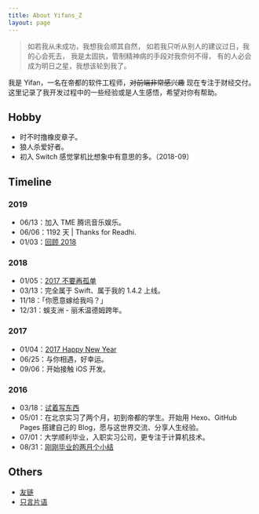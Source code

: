 ```yaml
---
title: About Yifans_Z
layout: page
---
```


> 如若我从未成功，我想我会顺其自然，
> 如若我只听从别人的建议过日，我的心会死去，
> 我是太固执，管制精神病的手段对我奈何不得，
> 有的人必会成为明日之星，我想该轮到我了。

我是 Yifan，一名在帝都的软件工程师，~~对前端非常感兴趣~~ 现在专注于财经交付。这里记录了我开发过程中的一些经验或是人生感悟，希望对你有帮助。

## Hobby

- 时不时撸橡皮章子。
- 狼人杀爱好者。
- 初入 Switch 感觉掌机比想象中有意思的多。（2018-09）

## Timeline

### 2019

- 06/13：加入 TME 腾讯音乐娱乐。
- 06/06：1192 天 | Thanks for Readhi.
- 01/03：[回顾 2018]()

### 2018

- 01/05：[2017 不要再孤单](/2018/01/05/dont-be-lonely-in-2017/)
- 03/13：完全属于 Swift、属于我的 1.4.2 上线。
- 11/18：「你愿意嫁给我吗？」
- 12/31：蜈支洲 - 丽禾温德姆跨年。

### 2017

- 01/04：[2017 Happy New Year](/2017/01/04/2017-happy-new-year/)
- 06/25：与你相遇，好幸运。
- 09/06：开始接触 iOS 开发。

### 2016

- 03/18：[试着写东西](/2016/03/18/try-to-write-something/)
- 05/01：在北京实习了两个月，初到帝都的学生。开始用 Hexo、GitHub Pages 撘建自己的 Blog，愿与这世界交流、分享人生经验。
- 07/01：大学顺利毕业，入职实习公司，更专注于计算机技术。
- 08/31：[刚刚毕业的两月个小结](/2016/08/31/20160601-20160831-report/)

## Others

- [友链](/links)
- [只言片语](/about/quotes)
